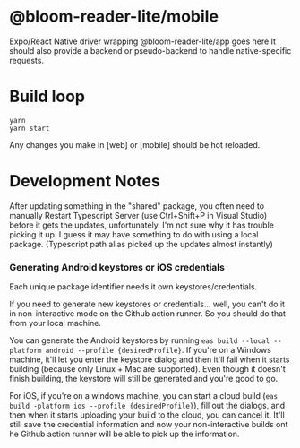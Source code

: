 # @bloom-reader-lite/mobile

Expo/React Native driver wrapping @bloom-reader-lite/app goes here
It should also provide a backend or pseudo-backend to handle native-specific requests.

# Build loop

    yarn
    yarn start

Any changes you make in [web] or [mobile] should be hot reloaded.

# Development Notes

After updating something in the "shared" package, you often need to manually Restart Typescript Server (use Ctrl+Shift+P in Visual Studio) before it gets the updates, unfortunately. I'm not sure why it has trouble picking it up.
I guess it may have something to do with using a local package. (Typescript path alias picked up the updates almost instantly)

### Generating Android keystores or iOS credentials

Each unique package identifier needs it own keystores/credentials.

If you need to generate new keystores or credentials... well, you can't do it in non-interactive mode on the Github action runner. So you should do that from your local machine.

You can generate the Android keystores by running `eas build --local --platform android --profile {desiredProfile}`.
If you're on a Windows machine, it'll let you enter the keystore dialog and then it'll fail when it starts building (because only Linux + Mac are supported). Even though it doesn't finish building, the keystore will still be generated and you're good to go.

For iOS, if you're on a windows machine, you can start a cloud build (`eas build -platform ios --profile {desiredProfile}`), fill out the dialogs, and then when it starts uploading your build to the cloud, you can cancel it. It'll still save the credential information and now your non-interactive builds ont he Github action runner will be able to pick up the information.

